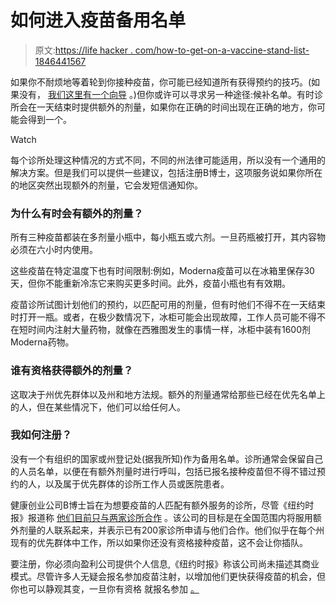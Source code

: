 # 如何进入疫苗备用名单

> 原文:[https://life hacker . com/how-to-get-on-a-vaccine-stand-list-1846441567](https://lifehacker.com/how-to-get-on-a-vaccine-standby-list-1846441567)

如果你不耐烦地等着轮到你接种疫苗，你可能已经知道所有获得预约的技巧。(如果没有， [我们这里有一个向导](https://lifehacker.com/how-to-improve-your-chances-of-scheduling-a-covid-19-va-1846292340) 。)但你或许可以寻求另一种途径:候补名单。有时诊所会在一天结束时提供额外的剂量，如果你在正确的时间出现在正确的地方，你可能会得到一个。

Watch

每个诊所处理这种情况的方式不同，不同的州法律可能适用，所以没有一个通用的解决方案。但是我们可以提供一些建议，包括注册B博士，这项服务说如果你所在的地区突然出现额外的剂量，它会发短信通知你。

### 为什么有时会有额外的剂量？

所有三种疫苗都装在多剂量小瓶中，每小瓶五或六剂。一旦药瓶被打开，其内容物必须在六小时内使用。

这些疫苗在特定温度下也有时间限制:例如，Moderna疫苗可以在冰箱里保存30天，但你不能重新冷冻它来购买更多时间。此外，疫苗小瓶也有有效期。

疫苗诊所试图计划他们的预约，以匹配可用的剂量，但有时他们不得不在一天结束时打开一瓶。或者，在极少数情况下，冰柜可能会出现故障，工作人员可能不得不在短时间内注射大量药物，就像在西雅图发生的事情一样，冰柜中装有1600剂Moderna药物。

### 谁有资格获得额外的剂量？

这取决于州优先群体以及州和地方法规。额外的剂量通常给那些已经在优先名单上的人，但在某些情况下，他们可以给任何人。

### 我如何注册？

没有一个有组织的国家或州登记处(据我所知)作为备用名单。诊所通常会保留自己的人员名单，以便在有额外剂量时进行呼叫，包括已报名接种疫苗但不得不错过预约的人，以及属于优先群体的诊所工作人员或医院患者。

健康创业公司B博士旨在为想要疫苗的人匹配有额外服务的诊所，尽管《纽约时报》报道称 [他们目前只与两家诊所合作](https://www.nytimes.com/2021/03/09/health/covid-vaccine-leftover-doses-dr-b.html) 。该公司的目标是在全国范围内将服用额外剂量的人联系起来，并表示已有200家诊所申请与他们合作。他们似乎在每个州现有的优先群体中工作，所以如果你还没有资格接种疫苗，这不会让你插队。

要注册，你必须向盈利公司提供个人信息,《纽约时报》称该公司尚未描述其商业模式。尽管许多人无疑会报名参加疫苗注射，以增加他们更快获得疫苗的机会，但你也可以静观其变，一旦你有资格 就报名参加 [。](https://lifehacker.com/how-to-improve-your-chances-of-scheduling-a-covid-19-va-1846292340)